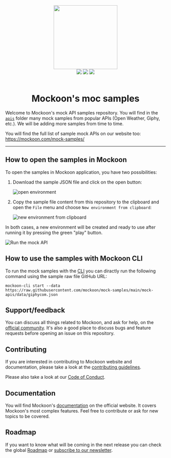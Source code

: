 <div align="center">
  <a href="https://mockoon.com" alt="mockoon logo">
    <img width="200" height="200" src="https://mockoon.com/images/logo-square-website.png">
  </a>
  <br>
  <a href="https://mockoon.com/download/"><img src="https://img.shields.io/badge/Download%20app-Go-green.svg?style=flat-square&colorB=1997c6"/></a>
  <a href="https://mockoon.com/"><img src="https://img.shields.io/badge/Website-Go-green.svg?style=flat-square&colorB=1997c6"/></a>
  <a href="https://mockoon.com/newsletter/"><img src="https://img.shields.io/badge/Newsletter-Subscribe-green.svg?style=flat-square"/></a>
  <br>
  <br>
  <h1>Mockoon's moc samples</h1>
</div>

Welcome to Mockoon's mock API samples repository. You will find in the [`apis`](/mock-apis) folder many mock samples from popular APIs (Open Weather, Giphy, etc.). We will be adding more samples from time to time.

You will find the full list of sample mock APIs on our website too: https://mockoon.com/mock-samples/

---

## How to open the samples in Mockoon

To open the samples in Mockoon application, you have two possibilities:

1. Download the sample JSON file and click on the open button:

   ![open environment](/docs/open-environment.png)

1. Copy the sample file content from this repository to the clipboard and open the `File` menu and choose `New environment from clipboard`:

   ![new environment from clipboard](/docs/new-environment-from-clipboard.png)

In both cases, a new environment will be created and ready to use after running it by pressing the green "play" button.

![Run the mock API](/docs/run-api.png)

## How to use the samples with Mockoon CLI

To run the mock samples with the [CLI](https://github.com/mockoon/cli) you can diractly run the following command using the sample raw file GitHub URL:

`mockoon-cli start --data https://raw.githubusercontent.com/mockoon/mock-samples/main/mock-apis/data/giphycom.json`

## Support/feedback

You can discuss all things related to Mockoon, and ask for help, on the [official community](https://github.com/mockoon/mockoon/discussions). It's also a good place to discuss bugs and feature requests before opening an issue on this repository.

## Contributing

If you are interested in contributing to Mockoon website and documentation, please take a look at the [contributing guidelines](https://github.com/mockoon/mockoon.com/blob/main/CONTRIBUTING.md).

Please also take a look at our [Code of Conduct](https://github.com/mockoon/.github/blob/main/CODE_OF_CONDUCT.md).

## Documentation

You will find Mockoon's [documentation](https://mockoon.com/docs/latest/) on the official website. It covers Mockoon's most complex features. Feel free to contribute or ask for new topics to be covered.

## Roadmap

If you want to know what will be coming in the next release you can check the global [Roadmap](https://mockoon.com/public-roadmap/) or [subscribe to our newsletter](https://mockoon.com/newsletter/).
